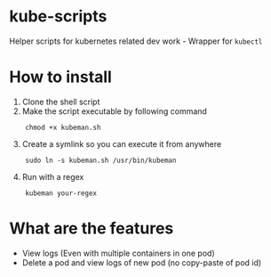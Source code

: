 # kube-scripts
Helper scripts for kubernetes related dev work - Wrapper for ```kubectl```


# How to install
1. Clone the shell script
2. Make the script executable by following command
```
    chmod +x kubeman.sh
```
3. Create a symlink so you can execute it from anywhere
```
    sudo ln -s kubeman.sh /usr/bin/kubeman
```
4. Run with a regex
```
    kubeman your-regex
```
# What are the features
* View logs (Even with multiple containers in one pod)
* Delete a pod and view logs of new pod (no copy-paste of pod id)
